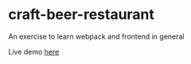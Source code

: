 # craft-beer-restaurant
An exercise to learn webpack and frontend in general

Live demo [here](http://cv.neels.tech/craft-beer-restaurant/)
